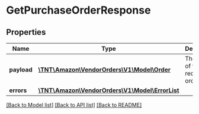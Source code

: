 # GetPurchaseOrderResponse

## Properties
Name | Type | Description | Notes
------------ | ------------- | ------------- | -------------
**payload** | [**\TNT\Amazon\VendorOrders\V1\Model\Order**](Order.md) | The details of the requested order | [optional] 
**errors** | [**\TNT\Amazon\VendorOrders\V1\Model\ErrorList**](ErrorList.md) |  | [optional] 

[[Back to Model list]](../README.md#documentation-for-models) [[Back to API list]](../README.md#documentation-for-api-endpoints) [[Back to README]](../README.md)


